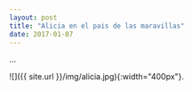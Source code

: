 ```yaml
---
layout: post
title: "Alicia en el pais de las maravillas"
date: 2017-01-07
---
```


...

![]({{ site.url }}/img/alicia.jpg){:width="400px"}.

